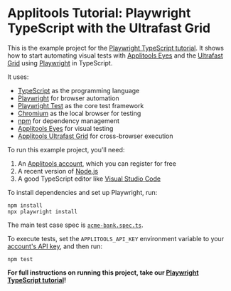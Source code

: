 # Applitools Tutorial: Playwright TypeScript with the Ultrafast Grid

This is the example project for the [Playwright TypeScript tutorial](https://applitools.com/tutorials/quickstart/web/playwright/typescript).
It shows how to start automating visual tests
with [Applitools Eyes](https://applitools.com/platform/eyes/)
and the [Ultrafast Grid](https://applitools.com/platform/ultrafast-grid/)
using [Playwright](https://playwright.dev/) in TypeScript.

It uses:

* [TypeScript](https://www.typescriptlang.org/) as the programming language
* [Playwright](https://playwright.dev/) for browser automation
* [Playwright Test](https://playwright.dev/docs/api/class-test) as the core test framework
* [Chromium](https://www.chromium.org/chromium-projects/) as the local browser for testing
* [npm](https://www.npmjs.com/) for dependency management
* [Applitools Eyes](https://applitools.com/platform/eyes/) for visual testing
* [Applitools Ultrafast Grid](https://applitools.com/platform/ultrafast-grid/) for cross-browser execution

To run this example project, you'll need:

1. An [Applitools account](https://auth.applitools.com/users/register), which you can register for free
2. A recent version of [Node.js](https://nodejs.org/en/download/)
3. A good TypeScript editor like [Visual Studio Code](https://code.visualstudio.com/docs/languages/typescript)

To install dependencies and set up Playwright, run:

```
npm install
npx playwright install
```

The main test case spec is [`acme-bank.spec.ts`](tests/acme-bank.spec.ts).

To execute tests, set the `APPLITOOLS_API_KEY` environment variable
to your [account's API key](https://applitools.com/tutorials/getting-started/setting-up-your-environment.html),
and then run:

```
npm test
```

**For full instructions on running this project, take our
[Playwright TypeScript tutorial](https://applitools.com/tutorials/quickstart/web/playwright/typescript)!**
